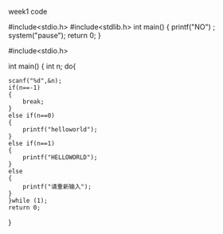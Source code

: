 week1
code

#include<stdio.h>
#include<stdlib.h>
int main()
{
	printf("NO") ;
	system("pause");
	return 0;
}

#include<stdio.h>

int main()
{
	int n;
do{

	scanf("%d",&n);
	if(n==-1)
	{
		break;
	}
	else if(n==0)
	{
		printf("helloworld");
	}
	else if(n==1)
	{
		printf("HELLOWORLD");
	}
	else
	{
		printf("请重新输入");
	}
	}while (1);
	return 0;
}
